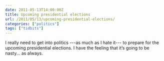 ```yaml
---
date: 2011-05-13T14:00:00Z
title: Upcoming presidential elections
url: /2011/05/13/upcoming-presidential-elections/
categories: ["politics"]
tags: ["tidbits"]
---
```


I really need to get into politics ---as much as I hate it--- to prepare for the upcoming presidential elections. I have the feeling that it’s going to be nasty... as always.
